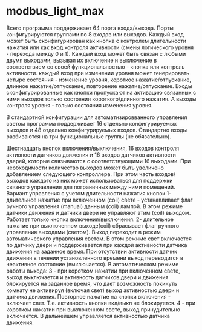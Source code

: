 # modbus_light_max
Всего программа поддерживает 64 порта входа/выхода. Порты конфигурируются группами по 8 входов или выходов. 
Каждый вход может быть сконфигурирован как кнопка с контролем длительности нажатия или как вход контроля активности (смены логического уровня - перехода между 0 и 1). Каждый вход может быть связан с любыми двумя выходами, вызывая их включение и выключение в соответствием со своей функциональностью - кнопка или контроль активности.
каждый вход при изменении уровня может генерировать четыре  состояния - изменение уровня, короткое нажатие/отпускание, длинное нажатие/отпускание, повторение нажатие/отпускание.
Входы сконфигурированные как кнопки пропускают на активацию связанных с ними выходов только состояния короткого/длинного нажатия.
А выходы контроля уровня - только состояния изменения уровня.

В стандартной конфигурации для автоматизировванного управления светом программа поддерживает 16 отдельно конфигурируемых выходов и 48 отдельно конфигурируемых входов. Стандартно входы разбиваются на три функциональные группы (не обязательно). 

Шестнадцать кнопок включения/выключения, 16 входов контроля активности датчиков движения и 16 входов датчиков активности дверей, которые связываются с соответствующими 16 выходами. При необходимости количество выходов может быть увеличено добавлением следующего контроллера. При этом часть входов/выходов каждого из них может использоваться для поддержки связного управления для пограничных между ними помещений.
Вариант управления с учетом длительности нажатия кнопок
1- длительное нажатие при включенном (coil) свете - устанавливает флаг ручного управления (manual) данным (coil) лампой. В этом режиме датчики движения и датчики двери не управляют этим (coil) выходом. Работает только кнопка включения/выключения.
2- длительное нажатие при выключенном выходе(coil) сбрасывает флаг ручного управления выходами (светом). Выход переходит в режим автоматического управления светом.   В этом режиме свет включается по датчику двери и поддерживается при каждой активности датчика движения на заданное время. При отсутствии активности датчик движения в течении установленного времени выход переводится в неактивное состояние (выключается).
В автоматическом режиме работы выхода:
3 - при коротком нажатии при включенном свете, выход выключается и активность датчиков двери и движения блокируется на заданное время, что дает возможность покинуть комнату не активируя (включая свет) выход активностью двери и датчика движения. Повторное нажатие на кнопки включения - включает свет. Т.е. активность кнопки вкл/выкл не блокируется.
4 - при коротком нажатии при выключенном свете, выход принудительно включается. В дальнейшем управляется активностью датчика движения.
